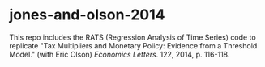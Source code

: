 # jones-and-olson-2014

This repo includes the RATS (Regression Analysis of Time Series) code to replicate "Tax Multipliers and Monetary Policy: Evidence from a Threshold Model." (with Eric Olson) *Economics Letters*. 122, 2014, p. 116-118.
